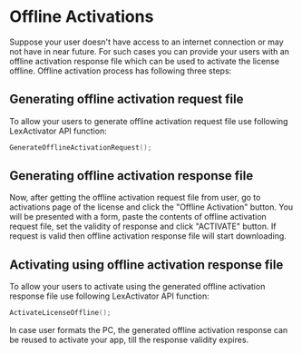 # Offline Activations

Suppose your user doesn't have access to an internet connection or may not have in near future. For such cases you can provide your users with an offline activation response file which can be used to activate the license offline. Offline activation process has following three steps:

## Generating offline activation request file

To allow your users to generate offline activation request file use following LexActivator API function:

```c
GenerateOfflineActivationRequest();
```

## Generating offline activation response file

Now, after getting the offline activation request file from user, go to activations page of the license and click the "Offline Activation" button. You will be presented with a form, paste the contents of offline activation request file, set the validity of response and click "ACTIVATE" button. If request is valid then offline activation response file will start downloading.

## Activating using offline activation response file

To allow your users to activate using the generated offline activation response file use following LexActivator API function:

```c
ActivateLicenseOffline();
```

In case user formats the PC, the generated offline activation response can be reused to activate your app, till the response validity expires.

